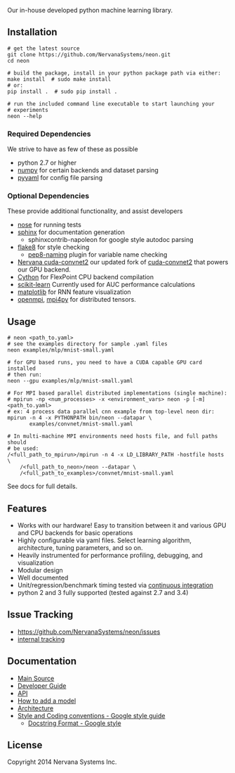 Our in-house developed python machine learning library.

## Installation ##

    # get the latest source
    git clone https://github.com/NervanaSystems/neon.git
    cd neon
    
    # build the package, install in your python package path via either:
    make install  # sudo make install
    # or:
    pip install .  # sudo pip install .

    # run the included command line executable to start launching your
    # experiments
    neon --help
    

### Required Dependencies ###
We strive to have as few of these as possible
* python 2.7 or higher
* [numpy](http://www.numpy.org/) for certain backends and dataset parsing
* [pyyaml](http://pyyaml.org/) for config file parsing

### Optional Dependencies ###
These provide additional functionality, and assist developers
* [nose](https://nose.readthedocs.org/en/latest/) for running tests
* [sphinx](http://sphinx-doc.org/) for documentation generation
  * sphinxcontrib-napoleon for google style autodoc parsing
* [flake8](https://flake8.readthedocs.org/) for style checking
  * [pep8-naming](https://pypi.python.org/pypi/pep8-naming) plugin for variable
    name checking
* [Nervana cuda-convnet2](http://github.com/NervanaSystems/cuda-convnet2/)
  our updated fork of [cuda-convnet2](https://code.google.com/p/cuda-convnet2/)
  that powers our GPU backend.
* [Cython](http://cython.org/) for FlexPoint CPU backend compilation
* [scikit-learn](http://scikit-learn.org) Currently used for AUC performance
  calculations
* [matplotlib](http://matplotlib.org) for RNN feature visualization
* [openmpi](http://www.open-mpi.org), [mpi4py](http://mpi4py.scipy.org) for
  distributed tensors.


## Usage ##

    # neon <path_to.yaml>
    # see the examples directory for sample .yaml files
    neon examples/mlp/mnist-small.yaml

    # for GPU based runs, you need to have a CUDA capable GPU card installed
    # then run:
    neon --gpu examples/mlp/mnist-small.yaml

    # For MPI based parallel distributed implementations (single machine):
    # mpirun -np <num_processes> -x <environment_vars> neon -p [-m] <path_to.yaml>
    # ex: 4 process data parallel cnn example from top-level neon dir:
    mpirun -n 4 -x PYTHONPATH bin/neon --datapar \
           examples/convnet/mnist-small.yaml

    # In multi-machine MPI environments need hosts file, and full paths should
    # be used:
    /<full_path_to_mpirun>/mpirun -n 4 -x LD_LIBRARY_PATH -hostfile hosts \
        /<full_path_to_neon>/neon --datapar \
        /<full_path_to_examples>/convnet/mnist-small.yaml

See docs for full details.

## Features ##
* Works with our hardware!  Easy to transition between it and various GPU and
  CPU backends for basic operations
* Highly configurable via yaml files.  Select learning algorithm, architecture,
  tuning parameters, and so on.
* Heavily instrumented for performance profiling, debugging, and visualization
* Modular design
* Well documented
* Unit/regression/benchmark timing tested via
  [continuous integration](http://gitlab.localdomain:82)
* python 2 and 3 fully supported (tested against 2.7 and 3.4)


## Issue Tracking ##
* https://github.com/NervanaSystems/neon/issues
* [internal tracking](http://nervanasys.atlassian.net/browse/MYL)


## Documentation ##
* [Main Source](http://framework.nervanasys.com/docs/latest)
* [Developer Guide](http://framework.nervanasys.com/docs/latest/developing_neon.html)
* [API](http://framework.nervanasys.com/docs/latest/api.html)
* [How to add a model](https://sites.google.com/a/nervanasys.com/wiki/algorithms/neon/how-to-write-a-mylearn-model)
* [Architecture](https://framework.nervanasys.com/docs/latest/developing_neon.html#architecture)
* [Style and Coding conventions - Google style guide](http://google-styleguide.googlecode.com/svn/trunk/pyguide.html)
   * [Docstring Format - Google style](http://sphinx-doc.org/latest/ext/example_google.html#example-google)


## License ##

Copyright 2014 Nervana Systems Inc.
